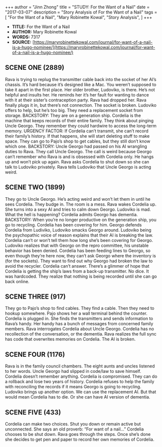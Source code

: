 +++
author = "Jinn Zhong"
title = "STUDY: For the Want of a Nail"
date = "2017-03-07"
description = "Story Analysis of For the Want of a Nail"
tags = [
    "For the Want of a Nail",
    "Mary Robinette Kowal",
    "Story Analysis",
]
+++

* **TITLE:** For the Want of a Nail
* **AUTHOR:** Mary Robinette Kowal
* **WORDS:** 7317
* **SOURCE:** [https://maryrobinettekowal.com/journal/for-want-of-a-nail-is-a-hugo-nominee/](https://maryrobinettekowal.com/journal/for-want-of-a-nail-is-a-hugo-nominee/)

## SCENE ONE (2889)
Rava is trying to replug the transmitter cable back into the socket of her AI’s chassis. It’s hard because it’s designed like a Mac. You weren’t supposed to take it apart in the first place. Her older brother, Ludoviko, is there. He’s not helpful and insults her. He reminds her it’s her fault for wanting to dance with it at their sister’s contraception party. Rava had dropped her. Rava finally plugs it in, but there’s not connection. The socket is broken. Ludoviko offers to help, but he’s too big. They need a replacement socket from storage. BACKSTORY: They are on a generation ship. Cordelia is the machine that keeps records of their entire family. They think about pinging Uncle Georgo. They remember they could hardwire to access the long-term memory. URGENCY FACTOR: If Cordelia can’t transmit, she can’t record their family’s history. If that happens, she will start deleting stuff to make space. They can go to Pajo’s shop to get cables, but they still don’t know which one. BACKSTORY: Uncle Georgo had passed on his AI wrangling duties to Rava. They call Uncle Georgo. The call is weird because Georgo can’t remember who Rava is and is obsessed with Cordelia only. He hangs up and won’t pick up again. Rava asks Cordelia to shut down so she can talk to Ludoviko privately. Rava tells Ludoviko that Uncle Georgo is acting weird.

## SCENE TWO (1899)
They go to Uncle Georgo. He’s acting weird and won’t let them in until he sees Cordelia. They budge in. The room is  a mess. Rava wakes Cordelia up. She turns into a sexy AI and tries to calm down Georgo. Ludoviko is mad. What the hell is happening? Cordelia admits Georgo has dementia. BACKSTORY: When you’re no longer productive on the generation ship, you go to recycling. Cordelia has been covering for him. Georgo defends Cordelia from Ludiviko, Ludoviko smacks Georgo around. Ludoviko being the psychopathic voice of reason explains that their AI is breaking the law. Cordelia can’t or won’t tell them how long she’s been covering for Georgo. Ludoviko realizes that with Georgo on the repro committee, his unstable behavior has been denied. Cordelia has been feeding lines to Georgo, so even though they’re here now, they can’t ask Georgo where the inventory is (for the sockets). They want to find out why Georgo had broken the law to avoid the recycler. Cordelia can’t answer. There’s a glimmer of hope that Cordelia is getting the ship’s laws from a back-up transmitter. No dice. It was hardcoded. They realize that nothing is being recorded until she can go back online.

## SCENE THREE (917)
They go to Pajo’s shop to find cables. They find a cable. Then they need to hookup somewhere. Pajo shows her a wall terminal behind the counter. Cordelia is plugged in. She finds the transmitters and sends information to Rava’s handy. Her handy has a bunch of messages from concerned family members. Rava interrogates Cordelia about Uncle Georgo. Cordelia has no recollection of the conversation, or the dementia. Rava realizes the full sync has code that overwrites memories on Cordelia. The AI is broken.

## SCENE FOUR (1176)
Rava is in the family council chambers. The eight aunts and uncles listened to her words. Uncle Georgo had slipped in code/law to save himself. Cordelia doesn’t remember anything. Cordelia is compromised. They can do a rollback and lose two years of history. Cordelia refuses to help the family with reconciling the records if it means Georgo is going to recycling. Ludoviko brings up another option. We can use the replacement AI. But that would mean Cordelia has to die. Or she can have AI version of dementia.

## SCENE FIVE (433)
Cordelia can make two choices. Shut you down or remain active but unconnected. She says an old proverb: “For want of a nail…” Cordelia chooses to be shut down. Rava goes through the steps. Once she’s done she decides to get pen and paper to record her own memories of Cordelia.


